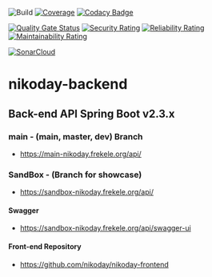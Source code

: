 ![Build](https://github.com/nikoday/nikoday-backend/workflows/Build/badge.svg?branch=main)
[![Coverage](https://codecov.io/gh/nikoday/nikoday-backend/branch/main/graph/badge.svg)](https://codecov.io/gh/nikoday/nikoday-backend)
[![Codacy Badge](https://app.codacy.com/project/badge/Grade/e2fecaa8a7944446ba8db648d83facc5)](https://www.codacy.com/gh/nikoday/nikoday-backend/dashboard?utm_source=github.com&amp;utm_medium=referral&amp;utm_content=nikoday/nikoday-backend&amp;utm_campaign=Badge_Grade)

[![Quality Gate Status](https://sonarcloud.io/api/project_badges/measure?project=nikoday_nikoday-backend&metric=alert_status)](https://sonarcloud.io/dashboard?id=nikoday_nikoday-backend)
[![Security Rating](https://sonarcloud.io/api/project_badges/measure?project=nikoday_nikoday-backend&metric=security_rating)](https://sonarcloud.io/dashboard?id=nikoday_nikoday-backend)
[![Reliability Rating](https://sonarcloud.io/api/project_badges/measure?project=nikoday_nikoday-backend&metric=reliability_rating)](https://sonarcloud.io/dashboard?id=nikoday_nikoday-backend)
[![Maintainability Rating](https://sonarcloud.io/api/project_badges/measure?project=nikoday_nikoday-backend&metric=sqale_rating)](https://sonarcloud.io/dashboard?id=nikoday_nikoday-backend)

[![SonarCloud](https://sonarcloud.io/images/project_badges/sonarcloud-white.svg)](https://sonarcloud.io/dashboard?id=nikoday_nikoday-backend)


# nikoday-backend

## Back-end API Spring Boot v2.3.x

### main - (main, master, dev) Branch
- https://main-nikoday.frekele.org/api/

### SandBox - (Branch for showcase)
- https://sandbox-nikoday.frekele.org/api/

#### Swagger
- https://sandbox-nikoday.frekele.org/api/swagger-ui

#### Front-end Repository
- https://github.com/nikoday/nikoday-frontend

